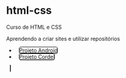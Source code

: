 # html-css
 Curso de HTML e CSS

Aprendendo a criar sites e utilizar repositórios

<nav>
    <ul>
        <li><a href="https://igorconstantino.github.io/html-css/desafios/d010/android.html#">Projeto Android
        <li><a href="https://igorconstantino.github.io/html-css/desafios/d012/index.html">Projeto Cordel
    </ul>
</nav>

<style>
    nav a{
        border: 1px solid black;
        background-color: 
        padding: 5px;
        margin: 10px;
        border-radius: 5px;
    }
</style>